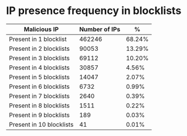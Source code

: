 # IP presence frequency in blocklists
| Malicious IP | Number of IPs | % |
|----|----|----|
| Present in 1 blocklist | 462246 | 68.24% |
| Present in 2 blocklists | 90053 | 13.29% |
| Present in 3 blocklists | 69112 | 10.20% |
| Present in 4 blocklists | 30857 | 4.56% |
| Present in 5 blocklists | 14047 | 2.07% |
| Present in 6 blocklists | 6732 | 0.99% |
| Present in 7 blocklists | 2640 | 0.39% |
| Present in 8 blocklists | 1511 | 0.22% |
| Present in 9 blocklists | 189 | 0.03% |
| Present in 10 blocklists | 41 | 0.01% |
